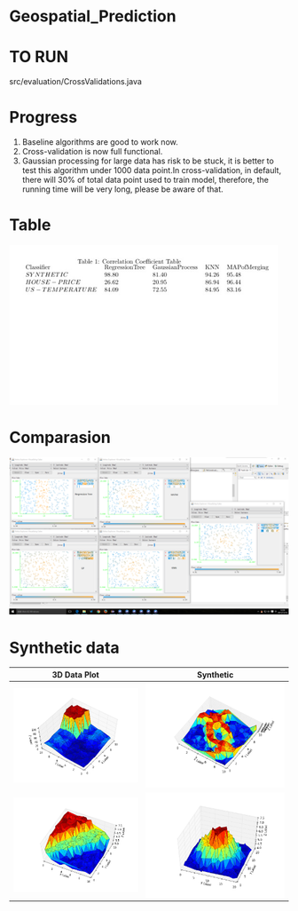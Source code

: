 # Geospatial_Prediction

TO RUN
===
src/evaluation/CrossValidations.java

Progress
===
1. Baseline algorithms are good to work now.<br />
2. Cross-validation is now full functional.<br />
3. Gaussian processing for large data has risk to be stuck, it is better to test this algorithm under 1000 data point.In cross-validation, in default, there will 30% of total data point used to train model, therefore, the running time will be very long, please be aware of that.<br />

Table
===
![alt tag](https://github.com/wuga214/Geospatial_Prediction/blob/master/eval.png)

Comparasion
===
![alt tag](https://github.com/wuga214/Geospatial_Prediction/blob/master/Comparasion.png)

Synthetic data
===
3D Data Plot| Synthetic
------------ | -------------
![box](https://github.com/wuga214/Geospatial_Prediction/blob/master/plots/figure_1.png) | ![circles](https://github.com/wuga214/Geospatial_Prediction/blob/master/plots/figure_2.png)
![stair](https://github.com/wuga214/Geospatial_Prediction/blob/master/plots/figure_3.png) | ![cake](https://github.com/wuga214/Geospatial_Prediction/blob/master/plots/figure_4.png)
